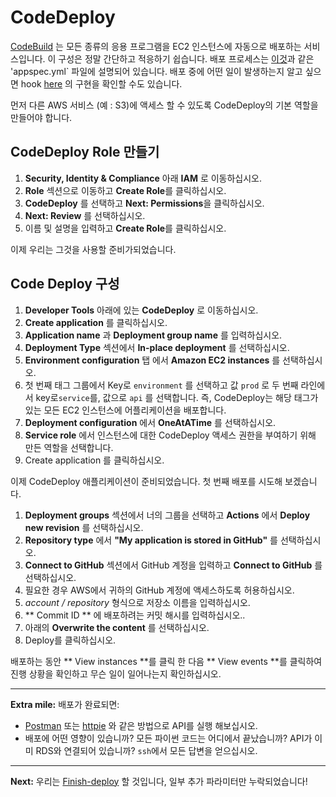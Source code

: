﻿# CodeDeploy

[CodeBuild](http://docs.aws.amazon.com/codedeploy/latest/userguide/welcome.html) 는 모든 종류의 응용 프로그램을 EC2 인스턴스에 자동으로 배포하는 서비스입니다. 이 구성은 정말 간단하고 적응하기 쉽습니다. 배포 프로세스는 [이것](/appspec.yml)과 같은 'appspec.yml` 파일에 설명되어 있습니다. 배포 중에 어떤 일이 발생하는지 알고 싶으면 hook [here](/infrastructure/aws/codedeploy) 의 구현을 확인할 수도 있습니다.

먼저 다른 AWS 서비스 (예 : S3)에 액세스 할 수 있도록 CodeDeploy의 기본 역할을 만들어야 합니다.

## CodeDeploy Role 만들기
1. **Security, Identity & Compliance** 아래 **IAM** 로 이동하십시오.
2. **Role** 섹션으로 이동하고 **Create Role**를 클릭하십시오.
3. **CodeDeploy** 를 선택하고 **Next: Permissions**을 클릭하십시오.
4. **Next: Review** 를 선택하십시오.
5. 이름 및 설명을 입력하고 **Create Role**를 클릭하십시오.

이제 우리는 그것을 사용할 준비가되었습니다.

##  Code Deploy 구성
1. **Developer Tools** 아래에 있는 **CodeDeploy** 로 이동하십시오.
2. **Create application** 를 클릭하십시오.
3. **Application name** 과 **Deployment group name** 를 입력하십시오.
4. **Deployment Type** 섹션에서 **In-place deployment** 를 선택하십시오.
5. **Environment configuration** 탭 에서 **Amazon EC2 instances** 를 선택하십시오.
6. 첫 번째 태그 그룹에서 Key로 `environment` 를 선택하고 값 `prod` 로 두 번째 라인에서 key로`service`를, 값으로 `api` 를 선택합니다. 즉, CodeDeploy는 해당 태그가 있는 모든 EC2 인스턴스에 어플리케이션을 배포합니다.
7. **Deployment configuration** 에서 **OneAtATime** 를 선택하십시오.
8. **Service role** 에서 인스턴스에 대한 CodeDeploy 액세스 권한을 부여하기 위해 만든 역할을 선택합니다.
9. Create application 를 클릭하십시오.

이제 CodeDeploy 애플리케이션이 준비되었습니다. 첫 번째 배포를 시도해 보겠습니다.

1. **Deployment groups** 섹션에서 너의 그룹을 선택하고 **Actions** 에서 **Deploy new revision** 를 선택하십시오.
2. **Repository type** 에서 **"My application is stored in GitHub"** 를 선택하십시오.
3. **Connect to GitHub** 섹션에서 GitHub 계정을 입력하고 **Connect to GitHub** 를 선택하십시오.
4. 필요한 경우 AWS에서 귀하의 GitHub 계정에 액세스하도록 허용하십시오.
5. _account / repository_ 형식으로 저장소 이름을 입력하십시오.
6. ** Commit ID ** 에 배포하려는 커밋 해시를 입력하십시오..
7. 아래의 **Overwrite the content** 를 선택하십시오.
8. Deploy를 클릭하십시오.

배포하는 동안 ** View instances **를 클릭 한 다음 ** View events **를 클릭하여 진행 상황을 확인하고 무슨 일이 일어나는지 확인하십시오.

---
**Extra mile:** 배포가 완료되면:

- [Postman](https://www.getpostman.com/) 또는 [httpie](https://httpie.org/) 와 같은 방법으로 API를 실행 해보십시오.
- 배포에 어떤 영향이 있습니까? 모든 파이썬 코드는 어디에서 끝났습니까? API가 이미 RDS와 연결되어 있습니까? `ssh`에서 모든 답변을 얻으십시오.

---
**Next:** 우리는 [Finish-deploy](/workshop/s3-web-ec2-api-rds/05-finishing-up.md) 할 것입니다, 일부 추가 파라미터만 누락되었습니다!
